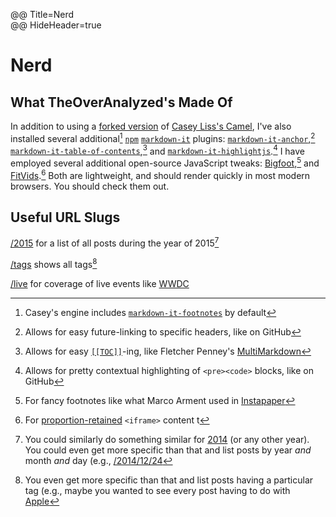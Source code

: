 @@ Title=Nerd  
@@ HideHeader=true

# Nerd

## What TheOverAnalyzed's Made Of

In addition to using a [forked version](https://github.com/DataMcFly/camel) of [Casey Liss's Camel](https://github.com/cliss/camel), I've also installed several additional[^ca] [`npm`](https://www.npmjs.com/) [`markdown-it`](https://www.npmjs.com/package/markdown-it) plugins: [`markdown-it-anchor`](https://www.npmjs.com/package/markdown-it-anchor),[^ma] [`markdown-it-table-of-contents`](https://www.npmjs.com/package/markdown-it-table-of-contents),[^toc] and [`markdown-it-highlightjs`](https://www.npmjs.com/package/markdown-it-highlightjs).[^hljs] I have employed several additional open-source JavaScript tweaks: [Bigfoot](http://bigfootjs.com),[^bf] and [FitVids](http://fitvidsjs.com).[^fv] Both are lightweight, and should render quickly in most modern browsers. You should check them out.

## Useful URL Slugs

[/2015](@@SiteRoot@@/2015) for a list of all posts during the year of 2015[^p]

[/tags](@@SiteRoot@@/tags) shows all tags[^t]

[/live](@@SiteRoot@@/live) for coverage of live events like [WWDC](https://developer.apple.com/wwdc/)

[^ca]: Casey's engine includes [`markdown-it-footnotes`](https://www.npmjs.com/package/markdown-it-footnote) by default	
[^ma]: Allows for easy future-linking to specific headers, like on GitHub
[^toc]: Allows for easy [`[[TOC]]`](https://www.npmjs.com/package/markdown-it-table-of-contents#example-markdown)-ing, like Fletcher Penney's [MultiMarkdown](http://multimarkdown.com)
[^hljs]: Allows for pretty contextual highlighting of `<pre><code>` blocks, like on GitHub
[^bf]: For fancy footnotes like what Marco Arment used in [Instapaper](http://www.marco.org/2011/10/17/instapaper-4-released)
[^fv]: For [proportion-retained](@@SiteRoot@@/2015/3/9/constrain-embedded-videos-while-preserving-correct-aspect-ratios-in-squarespace) `<iframe>` content t
[^p]: You could similarly do something similar for [2014](@@SiteRoot@@/2014) (or any other year). You could even get more specific than that and list posts by year *and* month *and* day (e.g., [/2014/12/24](@@SiteRoot@@/2014/12/24)
[^t]: You even get more specific than that and list posts having a particular tag (e.g., maybe you wanted to see every post having to do with [Apple](@@SiteRoot@@/tags/apple)